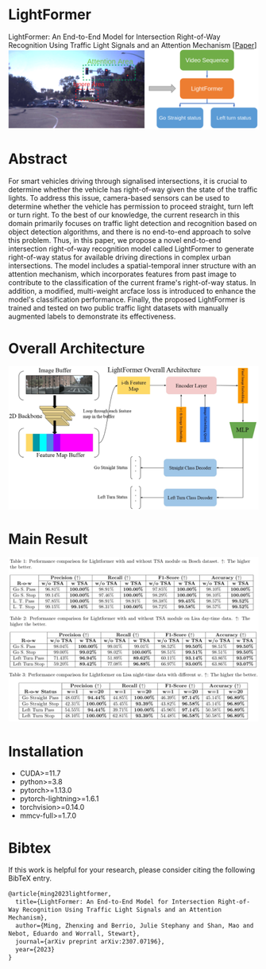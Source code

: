 # LightFormer
LightFormer: An End-to-End Model for Intersection Right-of-Way Recognition Using Traffic Light Signals and an Attention Mechanism [[Paper](https://arxiv.org/pdf/2307.07196.pdf)]
![image](https://github.com/DanielMing123/LightFormer/blob/main/imgs/LightFormer.png)
# Abstract
For smart vehicles driving through signalised intersections, it is crucial to determine whether the vehicle has right-of-way given the state of the traffic lights. To address this issue, camera-based sensors can be used to determine whether the vehicle has permission to proceed straight, turn left or turn right. To the best of our knowledge, the current research in this domain primarily focuses on traffic light detection and recognition based on object detection algorithms, and there is no end-to-end approach to solve this problem. Thus, in this paper, we propose a novel end-to-end intersection right-of-way recognition model called LightFormer to generate right-of-way status for available driving directions in complex urban intersections. The model includes a spatial-temporal inner structure with an attention mechanism, which incorporates features from past image to contribute to the classification of the current frame's right-of-way status. In addition, a modified, multi-weight arcface loss is introduced to enhance the model's classification performance. Finally, the proposed LightFormer is trained and tested on two public traffic light datasets with manually augmented labels to demonstrate its effectiveness.
# Overall Architecture
![image](https://github.com/DanielMing123/LightFormer/blob/main/imgs/crop_LightFormer_page-0001.jpg)
# Main Result
![image](https://github.com/DanielMing123/LightFormer/blob/main/imgs/Res1.png)
![image](https://github.com/DanielMing123/LightFormer/blob/main/imgs/Res2.png)
# Installation
* CUDA>=11.7
* python>=3.8
* pytorch>=1.13.0
* pytorch-lightning>=1.6.1
*  torchvision>=0.14.0
*  mmcv-full>=1.7.0
# Bibtex
If this work is helpful for your research, please consider citing the following BibTeX entry.
```
@article{ming2023lightformer,
  title={LightFormer: An End-to-End Model for Intersection Right-of-Way Recognition Using Traffic Light Signals and an Attention Mechanism},
  author={Ming, Zhenxing and Berrio, Julie Stephany and Shan, Mao and Nebot, Eduardo and Worrall, Stewart},
  journal={arXiv preprint arXiv:2307.07196},
  year={2023}
}
```
